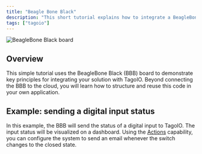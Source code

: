 ```yaml
---
title: "Beagle Bone Black"
description: "This short tutorial explains how to integrate a BeagleBone Black (BBB) board with TagoIO, demonstrating how to send a digital input status to a dashboard and configure an Action to email when the switch closes."
tags: ["tagoio"]
---
```


![BeagleBone Black board](/docs_imagem/tagoio/beagle-bone-black-2.jpg)

## Overview
This simple tutorial uses the BeagleBone Black (BBB) board to demonstrate key principles for integrating your solution with TagoIO. Beyond connecting the BBB to the cloud, you will learn how to structure and reuse this code in your own application.

## Example: sending a digital input status
In this example, the BBB will send the status of a digital input to TagoIO. The input status will be visualized on a dashboard. Using the [Actions](../actions/actions) capability, you can configure the system to send an email whenever the switch changes to the closed state.